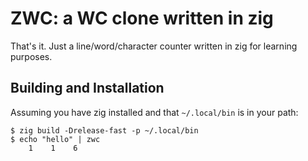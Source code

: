 # ZWC: a WC clone written in zig

That's it. Just a line/word/character counter written in zig for learning purposes.

## Building and Installation

Assuming you have zig installed and that `~/.local/bin` is in your path:

```
$ zig build -Drelease-fast -p ~/.local/bin
$ echo "hello" | zwc
    1    1    6
```

